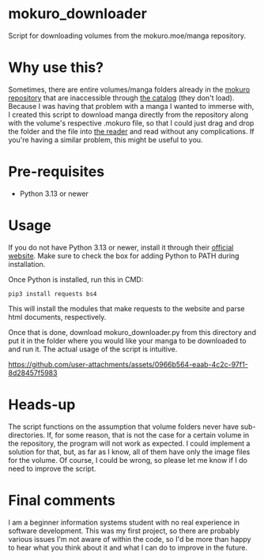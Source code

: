 # mokuro_downloader
Script for downloading volumes from the mokuro.moe/manga repository.

# Why use this?

Sometimes, there are entire volumes/manga folders already in the <a href="https://mokuro.moe/">mokuro repository</a> that are inaccessible through <a href="https://catalog.mokuro.moe/">the catalog</a> (they don't load). Because I was having that problem with a manga I wanted to immerse with, I created this script to download manga directly from the repository along with the volume's respective .mokuro file, so that I could just drag and drop the folder and the file into <a href="https://reader.mokuro.app/">the reader</a> and read without any complications. If you're having a similar problem, this might be useful to you.

# Pre-requisites
- Python 3.13 or newer

# Usage
If you do not have Python 3.13 or newer, install it through their <a href="https://www.python.org/"> official website</a>. Make sure to check the box for adding Python to PATH during installation.

Once Python is installed, run this in CMD:
```
pip3 install requests bs4
```
This will install the modules that make requests to the website and parse html documents, respectively.

Once that is done, download mokuro_downloader.py from this directory and put it in the folder where you would like your manga to be downloaded to and run it. The actual usage of the script is intuitive.


https://github.com/user-attachments/assets/0966b564-eaab-4c2c-97f1-8d28457f5983

# Heads-up
The script functions on the assumption that volume folders never have sub-directories. If, for some reason, that is not the case for a certain volume in the repository, the program will not work as expected. I could implement a solution for that, but, as far as I know, all of them have only the image files for the volume. Of course, I could be wrong, so please let me know if I do need to improve the script.

# Final comments

I am a beginner information systems student with no real experience in software development. This was my first project, so there are probably various issues I'm not aware of within the code, so I'd be more than happy to hear what you think about it and what I can do to improve in the future. 
